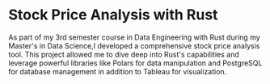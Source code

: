 # Stock Price Analysis with Rust

<p>As part of my 3rd semester course in Data Engineering with Rust during my Master's in Data Science,I developed a comprehensive stock price analysis tool. This project allowed me to dive deep into Rust's capabilities and leverage powerful libraries like Polars for data manipulation and PostgreSQL for database management in addition to Tableau for visualization.</p>